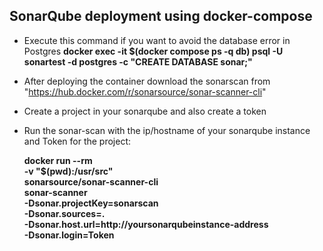 ## SonarQube deployment using docker-compose
- Execute this command if you want to avoid the database error in Postgres
  **docker exec -it $(docker compose ps -q db) psql -U sonartest -d postgres -c "CREATE DATABASE sonar;"**

- After deploying the container download the sonarscan from "https://hub.docker.com/r/sonarsource/sonar-scanner-cli"
- Create a project in your sonarqube and also create a token
- Run the sonar-scan with the ip/hostname of your sonarqube instance and Token for the project:

  **docker run --rm \
  -v "$(pwd):/usr/src" \
  sonarsource/sonar-scanner-cli \
  sonar-scanner \
    -Dsonar.projectKey=sonarscan \
    -Dsonar.sources=. \
    -Dsonar.host.url=http://yoursonarqubeinstance-address \
    -Dsonar.login=Token**
